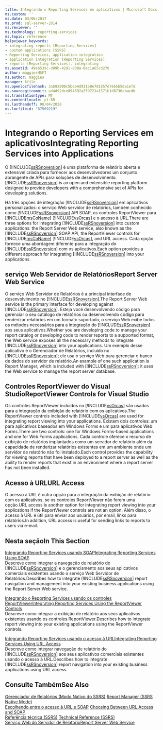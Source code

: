```yaml
---
title: Integrando o Reporting Services em aplicativos | Microsoft Docs
ms.custom: ''
ms.date: 03/06/2017
ms.prod: sql-server-2014
ms.reviewer: ''
ms.technology: reporting-services
ms.topic: reference
helpviewer_keywords:
- integrating reports [Reporting Services]
- custom applications [SSRS]
- Reporting Services, application integration
- application integration [Reporting Services]
- reports [Reporting Services], integrating
ms.assetid: 49eb539c-d89b-4291-839a-0ec1a65cd270
author: maggiesMSFT
ms.author: maggies
manager: kfile
ms.openlocfilehash: 3ab92008c5beb4d931e8e781857d766bb56a1efd
ms.sourcegitcommit: ad4d92dce894592a259721a1571b1d8736abacdb
ms.translationtype: MT
ms.contentlocale: pt-BR
ms.lasthandoff: 08/04/2020
ms.locfileid: "87569219"
---
```

# <a name="integrating-reporting-services-into-applications"></a><span data-ttu-id="38b92-102">Integrando o Reporting Services em aplicativos</span><span class="sxs-lookup"><span data-stu-id="38b92-102">Integrating Reporting Services into Applications</span></span>
  <span data-ttu-id="38b92-103">O [!INCLUDE[ssRSnoversion](../../includes/ssrsnoversion-md.md)] é uma plataforma de relatório aberta e extensível criada para fornecer aos desenvolvedores um conjunto abrangente de APIs para soluções de desenvolvimento.</span><span class="sxs-lookup"><span data-stu-id="38b92-103">[!INCLUDE[ssRSnoversion](../../includes/ssrsnoversion-md.md)] is an open and extensible reporting platform designed to provide developers with a comprehensive set of APIs for developing solutions.</span></span>  
  
 <span data-ttu-id="38b92-104">Há três opções de integração [!INCLUDE[ssRSnoversion](../../includes/ssrsnoversion-md.md)] em aplicativos personalizados: o serviço Web servidor de relatórios, também conhecido como [!INCLUDE[ssRSnoversion](../../includes/ssrsnoversion-md.md)] API SOAP, os controles ReportViewer para [!INCLUDE[msCoName](../../includes/msconame-md.md)] [!INCLUDE[vsOrcas](../../includes/vsorcas-md.md)] e o acesso à URL.</span><span class="sxs-lookup"><span data-stu-id="38b92-104">There are three options for integrating [!INCLUDE[ssRSnoversion](../../includes/ssrsnoversion-md.md)] into custom applications: the Report Server Web service, also known as the [!INCLUDE[ssRSnoversion](../../includes/ssrsnoversion-md.md)] SOAP API, the ReportViewer controls for [!INCLUDE[msCoName](../../includes/msconame-md.md)] [!INCLUDE[vsOrcas](../../includes/vsorcas-md.md)], and URL access.</span></span> <span data-ttu-id="38b92-105">Cada opção fornece uma abordagem diferente para a integração do [!INCLUDE[ssRSnoversion](../../includes/ssrsnoversion-md.md)] com os aplicativos.</span><span class="sxs-lookup"><span data-stu-id="38b92-105">Each option provides a different approach for integrating [!INCLUDE[ssRSnoversion](../../includes/ssrsnoversion-md.md)] into your applications.</span></span>  
  
## <a name="report-server-web-service"></a><span data-ttu-id="38b92-106">serviço Web Servidor de Relatórios</span><span class="sxs-lookup"><span data-stu-id="38b92-106">Report Server Web Service</span></span>  
 <span data-ttu-id="38b92-107">O serviço Web Servidor de Relatórios é a principal interface de desenvolvimento no [!INCLUDE[ssRSnoversion](../../includes/ssrsnoversion-md.md)].</span><span class="sxs-lookup"><span data-stu-id="38b92-107">The Report Server Web service is the primary interface for developing against [!INCLUDE[ssRSnoversion](../../includes/ssrsnoversion-md.md)].</span></span> <span data-ttu-id="38b92-108">Esteja você desenvolvendo código para gerenciar o seu catálogo de relatórios ou desenvolvendo código para renderizar relatórios em um formato suportado, o serviço Web exibe todos os métodos necessários para a integração do [!INCLUDE[ssRSnoversion](../../includes/ssrsnoversion-md.md)] aos seus aplicativos.</span><span class="sxs-lookup"><span data-stu-id="38b92-108">Whether you are developing code to manage your report catalog or developing code to render reports to a supported format, the Web service exposes all the necessary methods to integrate [!INCLUDE[ssRSnoversion](../../includes/ssrsnoversion-md.md)] into your applications.</span></span> <span data-ttu-id="38b92-109">Um exemplo desse aplicativo é o Gerenciador de Relatórios, incluído no [!INCLUDE[ssRSnoversion](../../includes/ssrsnoversion-md.md)]; ele usa o serviço Web para gerenciar o banco de dados do servidor de relatório.</span><span class="sxs-lookup"><span data-stu-id="38b92-109">An example of one such application is Report Manager, which is included with [!INCLUDE[ssRSnoversion](../../includes/ssrsnoversion-md.md)]; it uses the Web service to manage the report server database.</span></span>  
  
## <a name="reportviewer-controls-for-visual-studio"></a><span data-ttu-id="38b92-110">Controles ReportViewer do Visual Studio</span><span class="sxs-lookup"><span data-stu-id="38b92-110">ReportViewer Controls for Visual Studio</span></span>  
 <span data-ttu-id="38b92-111">Os controles ReportViewer incluídos no [!INCLUDE[vsOrcas](../../includes/vsorcas-md.md)] são usados para a integração da exibição de relatório com os aplicativos.</span><span class="sxs-lookup"><span data-stu-id="38b92-111">The ReportViewer controls included with [!INCLUDE[vsOrcas](../../includes/vsorcas-md.md)] are used for integrating report viewing into your applications.</span></span> <span data-ttu-id="38b92-112">Existem dois controles: um para aplicativos baseados em Windows Forms e um para aplicativos Web Forms.</span><span class="sxs-lookup"><span data-stu-id="38b92-112">There are two controls: one for Windows Forms-based applications and one for Web Forms applications.</span></span> <span data-ttu-id="38b92-113">Cada controle oferece o recurso de exibição de relatórios implantados como um servidor de relatório além da capacidade de renderizar relatórios existentes em um ambiente onde um servidor de relatório não foi instalado.</span><span class="sxs-lookup"><span data-stu-id="38b92-113">Each control provides the capability for viewing reports that have been deployed to a report server as well as the ability to render reports that exist in an environment where a report server has not been installed.</span></span>  
  
## <a name="url-access"></a><span data-ttu-id="38b92-114">Acesso à URL</span><span class="sxs-lookup"><span data-stu-id="38b92-114">URL Access</span></span>  
 <span data-ttu-id="38b92-115">O acesso à URL é outra opção para a integração da exibição de relatório com os aplicativos, se os controles ReportViewer não forem uma opção.</span><span class="sxs-lookup"><span data-stu-id="38b92-115">URL access is another option for integrating report viewing into your applications if the ReportViewer controls are not an option.</span></span> <span data-ttu-id="38b92-116">Além disso, o acesso à URL é útil para enviar aos usuários, por email, links para relatórios.</span><span class="sxs-lookup"><span data-stu-id="38b92-116">In addition, URL access is useful for sending links to reports to users via e-mail.</span></span>  
  
## <a name="in-this-section"></a><span data-ttu-id="38b92-117">Nesta seção</span><span class="sxs-lookup"><span data-stu-id="38b92-117">In This Section</span></span>  
 [<span data-ttu-id="38b92-118">Integrando Reporting Services usando SOAP</span><span class="sxs-lookup"><span data-stu-id="38b92-118">Integrating Reporting Services Using SOAP</span></span>](../application-integration/integrating-reporting-services-using-soap.md)  
 <span data-ttu-id="38b92-119">Descreve como integrar a navegação de relatório do [!INCLUDE[ssRSnoversion](../../includes/ssrsnoversion-md.md)] e o gerenciamento aos seus aplicativos comerciais existentes usando o serviço Web Servidor de Relatórios.</span><span class="sxs-lookup"><span data-stu-id="38b92-119">Describes how to integrate [!INCLUDE[ssRSnoversion](../../includes/ssrsnoversion-md.md)] report navigation and management into your existing business applications using the Report Server Web service.</span></span>  
  
 [<span data-ttu-id="38b92-120">Integrando o Reporting Services usando os controles ReportViewer</span><span class="sxs-lookup"><span data-stu-id="38b92-120">Integrating Reporting Services Using the ReportViewer Controls</span></span>](../application-integration/integrating-reporting-services-using-reportviewer-controls.md)  
 <span data-ttu-id="38b92-121">Descreve como integrar a exibição de relatório aos seus aplicativos existentes usando os controles ReportViewer.</span><span class="sxs-lookup"><span data-stu-id="38b92-121">Describes how to integrate report viewing into your existing applications using the ReportViewer controls.</span></span>  
  
 [<span data-ttu-id="38b92-122">Integrando Reporting Services usando o acesso à URL</span><span class="sxs-lookup"><span data-stu-id="38b92-122">Integrating Reporting Services Using URL Access</span></span>](../application-integration/integrating-reporting-services-using-url-access.md)  
 <span data-ttu-id="38b92-123">Descreve como integrar navegação de relatório do [!INCLUDE[ssRSnoversion](../../includes/ssrsnoversion-md.md)] aos seus aplicativos comerciais existentes usando o acesso à URL.</span><span class="sxs-lookup"><span data-stu-id="38b92-123">Describes how to integrate [!INCLUDE[ssRSnoversion](../../includes/ssrsnoversion-md.md)] report navigation into your existing business applications using URL access.</span></span>  
  
## <a name="see-also"></a><span data-ttu-id="38b92-124">Consulte Também</span><span class="sxs-lookup"><span data-stu-id="38b92-124">See Also</span></span>  
 <span data-ttu-id="38b92-125">[Gerenciador de Relatórios &#40;Modo Nativo do SSRS&#41;](../../../2014/reporting-services/report-manager-ssrs-native-mode.md) </span><span class="sxs-lookup"><span data-stu-id="38b92-125">[Report Manager  &#40;SSRS Native Mode&#41;](../../../2014/reporting-services/report-manager-ssrs-native-mode.md) </span></span>  
 <span data-ttu-id="38b92-126">[Escolhendo entre o acesso à URL e SOAP](../../../2014/reporting-services/application-integration/choosing-between-url-access-and-soap.md) </span><span class="sxs-lookup"><span data-stu-id="38b92-126">[Choosing Between URL Access and SOAP](../../../2014/reporting-services/application-integration/choosing-between-url-access-and-soap.md) </span></span>  
 <span data-ttu-id="38b92-127">[Referência técnica &#40;SSRS&#41;](../../../2014/reporting-services/technical-reference-ssrs.md) </span><span class="sxs-lookup"><span data-stu-id="38b92-127">[Technical Reference &#40;SSRS&#41;](../../../2014/reporting-services/technical-reference-ssrs.md) </span></span>  
 [<span data-ttu-id="38b92-128">Serviço Web do Servidor de Relatório</span><span class="sxs-lookup"><span data-stu-id="38b92-128">Report Server Web Service</span></span>](../report-server-web-service/report-server-web-service.md)  
  
  
